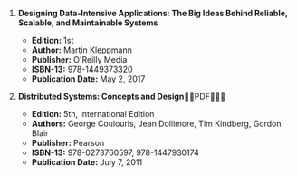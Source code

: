 1. **Designing Data-Intensive Applications: The Big Ideas Behind Reliable, Scalable, and Maintainable Systems**
   - **Edition:** 1st
   - **Author:** Martin Kleppmann
   - **Publisher:** O'Reilly Media
   - **ISBN-13:** 978-1449373320
   - **Publication Date:** May 2, 2017

2. **Distributed Systems: Concepts and Design**🚨🚨PDF🚨🚨🚨
    - **Edition:** 5th, International Edition
    - **Authors:** George Coulouris, Jean Dollimore, Tim Kindberg, Gordon Blair
    - **Publisher:** Pearson
    - **ISBN-13:** 978-0273760597, 978-1447930174
    - **Publication Date:** July 7, 2011

